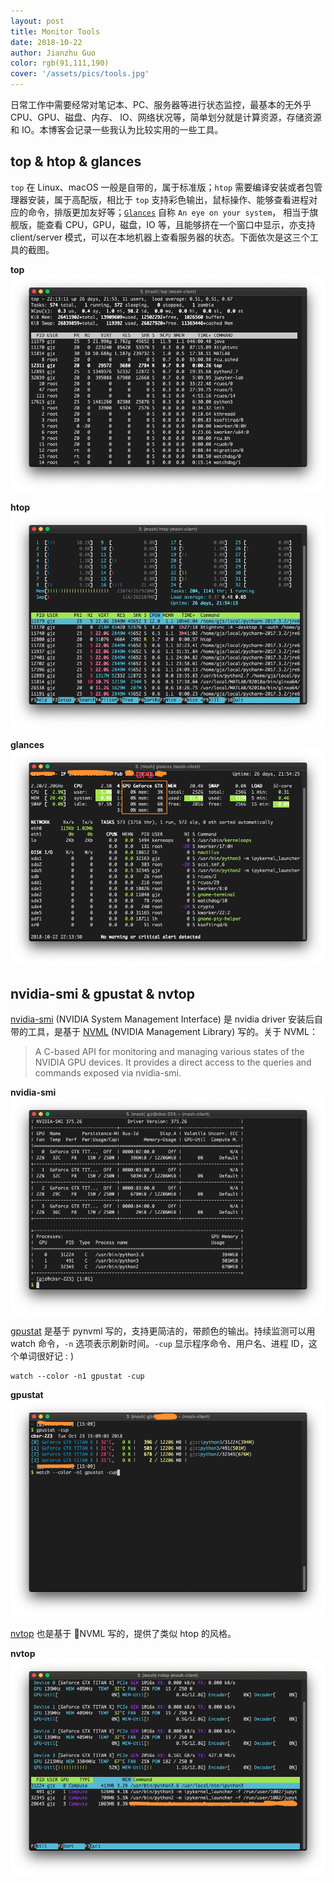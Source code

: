 ```yaml
---
layout: post
title: Monitor Tools
date: 2018-10-22
author: Jianzhu Guo
color: rgb(91,111,190)
cover: '/assets/pics/tools.jpg'
---
```


<!-- todo: links, nvtop, gpustat, GPUtil -->

日常工作中需要经常对笔记本、PC、服务器等进行状态监控，最基本的无外乎 CPU、GPU、磁盘、内存、 IO、网络状况等，简单划分就是计算资源，存储资源和 IO。本博客会记录一些我认为比较实用的一些工具。

## top & htop & glances
`top` 在 Linux、macOS 一般是自带的，属于标准版；`htop` 需要编译安装或者包管理器安装，属于高配版，相比于 `top` 支持彩色输出，鼠标操作、能够查看进程对应的命令，排版更加友好等；[`Glances`](https://github.com/nicolargo/glances) 自称 `An eye on your system`， 相当于旗舰版，能查看 CPU，GPU，磁盘，IO 等，且能够挤在一个窗口中显示，亦支持 client/server 模式，可以在本地机器上查看服务器的状态。下面依次是这三个工具的截图。

**top**
![top](/assets/pics/monitor-tools/top.png)

**htop**
![htop](/assets/pics/monitor-tools/htop.png)

**glances**
![glances](/assets/pics/monitor-tools/glances.png)

## nvidia-smi & gpustat & nvtop
[nvidia-smi](https://developer.nvidia.com/nvidia-system-management-interface) (NVIDIA System Management Interface) 是 nvidia driver 安装后自带的工具，是基于 [NVML](https://developer.nvidia.com/nvidia-management-library-nvml) (NVIDIA Management Library) 写的。关于 NVML：
> A C-based API for monitoring and managing various states of the NVIDIA GPU devices. It provides a direct access to the queries and commands exposed via nvidia-smi.

**nvidia-smi**
![nvidia-smi](/assets/pics/monitor-tools/nvidia-smi.png)

[gpustat](https://github.com/wookayin/gpustat) 是基于 pynvml 写的，支持更简洁的，带颜色的输出。持续监测可以用 watch 命令，`-n` 选项表示刷新时间。`-cup` 显示程序命令、用户名、进程 ID，这个单词很好记 : )
```
watch --color -n1 gpustat -cup
```

**gpustat**
![gpustat](/assets/pics/monitor-tools/gpustat.png)


[nvtop](https://github.com/Syllo/nvtop) 也是基于 NVML 写的，提供了类似 htop 的风格。

**nvtop**
![nvtop](/assets/pics/monitor-tools/nvtop.png)
